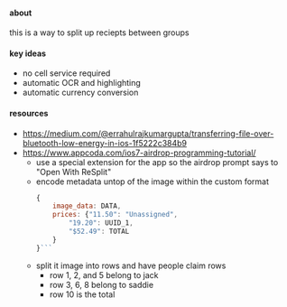 #### about
this is a way to split up reciepts between groups

#### key ideas
- no cell service required
- automatic OCR and highlighting
- automatic currency conversion

#### resources
- https://medium.com/@errahulrajkumargupta/transferring-file-over-bluetooth-low-energy-in-ios-1f5222c384b9
- https://www.appcoda.com/ios7-airdrop-programming-tutorial/
    - use a special extension for the app so the airdrop prompt says to "Open With ReSplit"
    - encode metadata untop of the image within the custom format
        ```javascript 
        {
            image_data: DATA,
            prices: {"11.50": "Unassigned", 
                "19.20": UUID_1,
                "$52.49": TOTAL
            }
        }```
    - split it image into rows and have people claim rows
        - row 1, 2, and 5 belong to jack
        - row 3, 6, 8 belong to saddie
        - row 10 is the total

